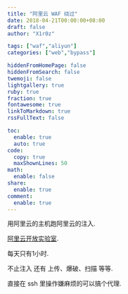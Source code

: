 ```yaml
---
title: "阿里云 WAF 绕过"
date: 2018-04-21T00:00:00+08:00
draft: false
author: "X1r0z"

tags: ["waf","aliyun"]
categories: ["web","bypass"]

hiddenFromHomePage: false
hiddenFromSearch: false
twemoji: false
lightgallery: true
ruby: true
fraction: true
fontawesome: true
linkToMarkdown: true
rssFullText: false

toc:
  enable: true
  auto: true
code:
  copy: true
  maxShownLines: 50
math:
  enable: false
share:
  enable: true
comment:
  enable: true
---
```



用阿里云的主机跑阿里云的注入.

<!--more-->

[阿里云开放实验室](https://edu.aliyun.com/lab/courses/).

每天只有1小时.

不止注入 还有 上传、爆破、扫描 等等.

直接在 ssh 里操作嫌麻烦的可以搞个代理.
